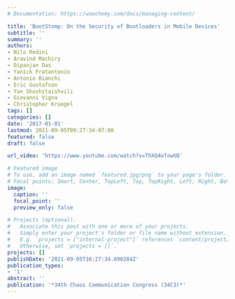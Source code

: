 ```yaml
---
# Documentation: https://wowchemy.com/docs/managing-content/

title: 'BootStomp: On the Security of Bootloaders in Mobile Devices'
subtitle: ''
summary: ''
authors:
- Nilo Redini
- Aravind Machiry
- Dipanjan Das
- Yanick Fratantonio
- Antonio Bianchi
- Eric Gustafson
- Yan Shoshitaishvili
- Giovanni Vigna
- Christopher Kruegel
tags: []
categories: []
date: '2017-01-01'
lastmod: 2021-09-05T09:27:34-07:00
featured: false
draft: false

url_video: 'https://www.youtube.com/watch?v=ThXQ4oTowUQ'

# Featured image
# To use, add an image named `featured.jpg/png` to your page's folder.
# Focal points: Smart, Center, TopLeft, Top, TopRight, Left, Right, BottomLeft, Bottom, BottomRight.
image:
  caption: ''
  focal_point: ''
  preview_only: false

# Projects (optional).
#   Associate this post with one or more of your projects.
#   Simply enter your project's folder or file name without extension.
#   E.g. `projects = ["internal-project"]` references `content/project/deep-learning/index.md`.
#   Otherwise, set `projects = []`.
projects: []
publishDate: '2021-09-05T16:27:34.690284Z'
publication_types:
- '1'
abstract: ''
publication: '*34th Chaos Communication Congress (34C3)*'
---
```

